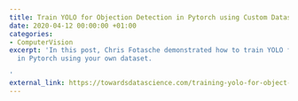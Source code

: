 ```yaml
---
title: Train YOLO for Objection Detection in Pytorch using Custom Dataset
date: 2020-04-12 00:00:00 +01:00
categories:
- ComputerVision
excerpt: 'In this post, Chris Fotasche demonstrated how to train YOLO for object detection
  in Pytorch using your own dataset.

'
external_link: https://towardsdatascience.com/training-yolo-for-object-detection-in-pytorch-with-your-custom-dataset-the-simple-way-1aa6f56cf7d9
---
```


